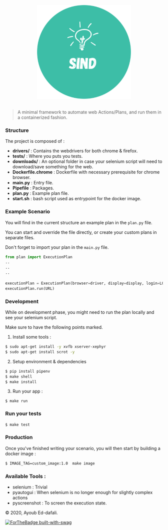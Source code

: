 <div align="center">
  <img  src="./images/logo.png" width="300" height="300" />
</div>

<br>

> A minimal framework to automate web Actions/Plans, and run them in a containerized fashion. 

### Structure

The project is composed of : 

 - **drivers/** : Contains the webdrivers for both chrome & firefox. 
 - **tests/** : Where you puts you tests. 
 - **downloads/** : An optional folder in case your selenium script will need to download/save something for the web. 
 - **Dockerfile.chrome** : Dockerfile with necessary prerequisite for chrome browser.
 - **main.py** : Entry file.
 - **Pipefile** : Packages. 
 - **plan.py** : Example plan file. 
 - **start.sh** : bash script used as entrypoint for the docker image.

### Example Scenario

You will find in the current structure an example plan in the `plan.py` file. 

You can start and override the file directly, or create your custom plans in separate files. 

Don't forget to import your plan in the `main.py` file. 

```python
from plan import ExecutionPlan
..
..
..

executionPlan = ExecutionPlan(browser=driver, display=display, login=LOGIN, password=PASSWORD)
executionPlan.run(URL)
```

### Development

While on development phase, you might need to run the plan locally and see your selenium script. 

Make sure to have the following points marked. 

1. Install some tools :

```bash
$ sudo apt-get install -y xvfb xserver-xephyr
$ sudo apt-get install scrot -y
```

2. Setup environment & dependencies

```bash
$ pip install pipenv 
$ make shell
$ make install
```

3. Run your app : 

```
$ make run
```

### Run your tests 

```bash
$ make test
```

### Production

Once you've finished writing your scenario, you will then start by building a docker image : 

```bash
$ IMAGE_TAG=custom_image:1.0  make image
```

### Available Tools : 

 - selenium : Trivial
 - pyautogui : When selenium is no longer enough for slightly complex actions
 - pyscreenshot : To screen the execution state.


&copy; 2020, Ayoub Ed-dafali.

[![ForTheBadge built-with-swag](http://ForTheBadge.com/images/badges/built-with-swag.svg)]()

